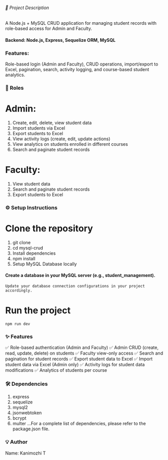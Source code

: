 ###### 📖 Project Description
A Node.js + MySQL CRUD application for managing student records with role-based access for Admin and Faculty.

#### Backend: Node.js, Express, Sequelize ORM, MySQL

### Features: 
Role-based login (Admin and Faculty), CRUD operations, import/export to Excel, pagination, search, activity logging, and course-based student analytics.

### 🔑 Roles

# Admin:
1. Create, edit, delete, view student data
2. Import students via Excel
3. Export students to Excel
4. View activity logs (create, edit, update actions)
5. View analytics on students enrolled in different courses
6. Search and paginate student records

# Faculty:
1. View student data
2. Search and paginate student records
3. Export students to Excel

### ⚙️ Setup Instructions
# Clone the repository
  1. git clone <your-repo-url>
  2. cd mysql-crud
  3. Install dependencies
  4. npm install
  5. Setup MySQL Database locally

#### Create a database in your MySQL server (e.g., student_management).
`Update your database connection configurations in your project accordingly.`

# Run the project
`npm run dev`

### ✨ Features
✅ Role-based authentication (Admin and Faculty)
✅ Admin CRUD (create, read, update, delete) on students
✅ Faculty view-only access
✅ Search and pagination for student records
✅ Export student data to Excel
✅ Import student data via Excel (Admin only)
✅ Activity logs for student data modifications
✅ Analytics of students per course

### 🛠 Dependencies
1. express
2. sequelize
3. mysql2
4. jsonwebtoken
5. bcrypt
6. multer
...For a complete list of dependencies, please refer to the package.json file.

### 💡 Author
Name: Kanimozhi T
